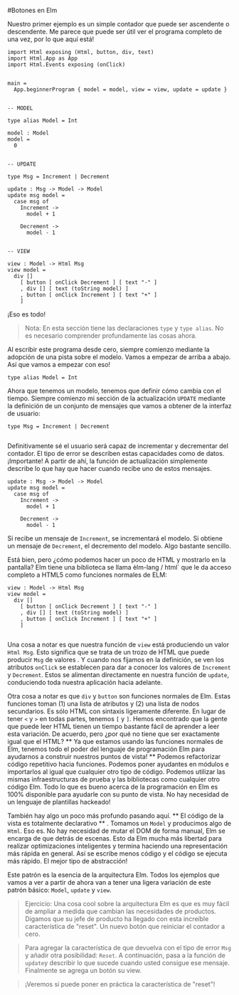 #Botones en Elm

Nuestro primer ejemplo es un simple contador que puede ser ascendente o descendente. Me parece que puede ser útil ver el programa completo de una vez, por lo que aquí está! 
```
import Html exposing (Html, button, div, text)
import Html.App as App
import Html.Events exposing (onClick)


main =
  App.beginnerProgram { model = model, view = view, update = update }


-- MODEL

type alias Model = Int

model : Model
model =
  0


-- UPDATE

type Msg = Increment | Decrement

update : Msg -> Model -> Model
update msg model =
  case msg of
    Increment ->
      model + 1

    Decrement ->
      model - 1


-- VIEW

view : Model -> Html Msg
view model =
  div []
    [ button [ onClick Decrement ] [ text "-" ]
    , div [] [ text (toString model) ]
    , button [ onClick Increment ] [ text "+" ]
    ]
```
¡Eso es todo!

> Nota: En esta sección tiene las declaraciones `type` y `type alias`. No es necesario comprender profundamente  las cosas ahora.

Al escribir este programa desde cero, siempre comienzo mediante la adopción de una pista sobre el modelo. Vamos a empezar de arriba a abajo. Así que vamos a empezar con eso!

```
type alias Model = Int
```

Ahora que tenemos un modelo, tenemos que definir cómo cambia con el tiempo. Siempre comienzo mi sección de la actualización `UPDATE` mediante la definición de un conjunto de mensajes que vamos a obtener de la interfaz de usuario:
```
type Msg = Increment | Decrement


```

Definitivamente sé el usuario será capaz de incrementar y decrementar del contador. El tipo de error se describen estas capacidades como de datos. ¡Importante! A partir de ahí, la función de actualización simplemente describe lo que hay que hacer cuando recibe uno de estos mensajes.

```
update : Msg -> Model -> Model
update msg model =
  case msg of
    Increment ->
      model + 1

    Decrement ->
      model - 1
```

Si recibe un mensaje de `Increment`, se incrementará el modelo. Si obtiene un mensaje de `Decrement`, el decremento del modelo. Algo bastante sencillo.

Está bien, pero ¿cómo podemos hacer un poco de HTML y mostrarlo en la pantalla? Elm tiene una biblioteca se llama èlm-lang / html` que le da acceso completo a HTML5 como funciones normales de ELM:

```
view : Model -> Html Msg
view model =
  div []
    [ button [ onClick Decrement ] [ text "-" ]
    , div [] [ text (toString model) ]
    , button [ onClick Increment ] [ text "+" ]
    ]


```

Una cosa a notar es que nuestra función de `view` está produciendo un valor `Html Msg`. Esto significa que se trata de un trozo de HTML que puede producir `Msg` de valores . Y cuando nos fijamos en la definición, se ven los atributos `onClick` se establecen para dar a conocer los valores de `Increment` y `Decrement`. Estos se alimentan  directamente en nuestra función de `update`, conduciendo toda nuestra aplicación hacia adelante.

Otra cosa a notar es que  `div` y `button` son funciones normales de Elm. Estas funciones toman (1) una lista de atributos y (2) una lista de nodos secundarios. Es sólo HTML con sintaxis ligeramente diferente. En lugar de tener `<` y `>` en todas partes, tenemos `[` y `]`. Hemos encontrado que la gente que puede leer HTML tienen un tiempo bastante fácil de aprender a leer esta variación. De acuerdo, pero ¿por qué no tiene que ser exactamente igual que el HTML? ** Ya que estamos usando las funciones normales de Elm, tenemos todo el poder del lenguaje de programación Elm para ayudarnos a construir nuestros puntos de vista! ** Podemos refactorizar código repetitivo hacia funciones. Podemos poner ayudantes en módulos e importarlos al igual que cualquier otro tipo de código. Podemos utilizar las mismas infraestructuras de prueba y las bibliotecas como cualquier otro código Elm. Todo lo que es bueno acerca de la programación en Elm es 100% disponible para ayudarle con su punto de vista. No hay necesidad de un lenguaje de plantillas hackeado!

También hay algo un poco más profundo pasando aquí. ** El código de la vista es totalmente declarativo ** . Tomamos  un `Model` y producimos algo de `Html`.  Eso es. No hay necesidad de mutar el DOM de forma manual, Elm se encarga de que detrás de escenas. Esto da Elm mucha más libertad para realizar optimizaciones inteligentes y termina haciendo una representación más rápida en general. Así se escribe menos código y el código se ejecuta más rápido. El mejor tipo de abstracción!

Este patrón es la esencia de la arquitectura Elm. Todos los ejemplos que vamos a ver  a partir de ahora van a tener una ligera variación de este patrón básico: `Model`, `update` y  `view`.

> Ejercicio: Una cosa cool  sobre la arquitectura Elm es que es muy fácil de ampliar a medida que cambian las necesidades de productos. Digamos que su jefe de producto ha llegado con esta increíble característica de "reset". Un nuevo botón que reiniciar el contador a cero.

> Para agregar la característica de que devuelva  con el tipo de error `Msg` y añadir otra posibilidad: `Reset`. A continuación, pasa a la función de `update`y describir lo que sucede cuando usted consigue ese mensaje. Finalmente se agrega un botón su view.

>¡Veremos  si puede poner en práctica la característica de  "reset"!
